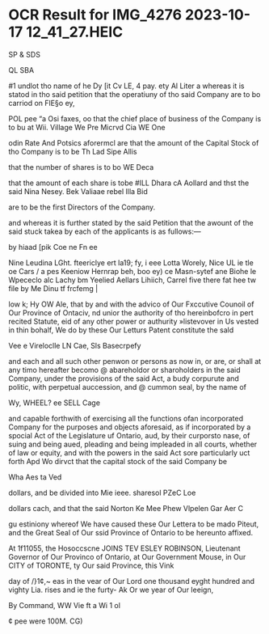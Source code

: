 # OCR Result for IMG_4276 2023-10-17 12_41_27.HEIC

SP & SDS

QL SBA

#1
undlot tho name of he Dy [it Cv LE, 4 pay. ety Al
Liter
a whereas it is statod in tho said petition that the operatiuny of tho said Company are to bo carriod on FlE§o ey,

POL pee “a Osi faxes, oo
that the chief place of business of the Company is to bu at Wii. Village We Pre Micrvd Cia WE One

odin Rate And Potsics aforermcl are
that the amount of the Capital Stock of tho Company is to be Th Lad Sipe Allis

that the number of shares is to bo WE Deca

that the amount of each share is tobe #ILL Dhara cA Aollard
and thst the said Nina Nesey. Bek Valiaae rebel Illa Bid

are to be the first Directors of the Company.

and whereas it is further stated by the said Petition that the awount of the said stuck takea by each of the applicants is as fullows:—

by hiaad [pik Coe ne Fn ee

Nine Leudina LGht. fteericlye ert la19; fy, i eee
Lotta Worely, Nice UL ie tle oe Cars / a pes
Keeniow Hernrap beh, boo ey) ce Masn-sytef ane Biohe le
Wpececlo alc Lachy bm Yeelied Aellars Lihiich, Carrel five there
fat hee tw file by Me Dinu tf frcfemg |

low k; Hy OW Ale, that by and with the advico of Our Fxccutive Counoil of Our Province of Ontaciv, nd unior the authority of tho hereinbofcro
in pert recited Statute, eid of any other power or authurity »listevover in Us vested in thin bohalf, We do by these Our Letturs Patent constitute the sald

Vee e Vireloclle LN Cae, Sls Basecrpefy

and each and all such other penwon or persons as now in, or are, or shall at any timo hereafter becomo @ abareholdor or sharoholders in the said Company, under the
provisions of the said Act, a budy corpurute and politic, with perpetual auccession, and @ cummon seal, by the name of

Wy, WHEEL? ee SELL Cage

and capable forthwith of exercising all the functions ofan incorporated Company for the purposes and objects aforesaid, as if incorporated by a spocial Act of the
Legislature uf Ontario, aud, by their curporsto nase, of suing and being aued, pleading and being impleaded in all courts, whether of law or equity, and with the
powers in the said Act sore particularly uct forth Apd Wo dirvct that the capital stock of the said Company be

Wha Aes ta Ved

dollars, and be divided into Mie ieee. sharesol PZeC Loe

dollars cach, and that the said Norton Ke Mee Phew Vlpelen Gar Aer C

gu estiniony whereof We have caused these Our Lettera to be mado Piteut, and the Great Seal of Our ssid Province of Ontario
to be hereunto affixed.

At 1f11055, the Hosoccscne JOINS TEV ESLEY ROBINSON, Lieutenant Governor of Our Provinco of Ontario, at Our
Government Mouse, in Our CITY of TORONTE, ty Our said Province, this Vink

day of /}1¢,~ eas in the vear of Our Lord one thousand eyght hundred and vighty Lia. rises and ie
the furty- Ak Or we year of Our Ieeign,

By Command, WW Vie ft a Wi 1 ol

¢
pee
were 100M. CG)

